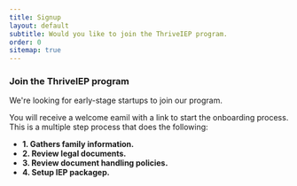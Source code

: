 ```yaml
---
title: Signup
layout: default
subtitle: Would you like to join the ThriveIEP program.
order: 0
sitemap: true
---
```


<div class="row">
  <div class="col-7">
    <h3>
      Join the ThriveIEP program
    </h3>
    <p>
      We're looking for early-stage startups to join our program.
    </p>
    <p>
      You will receive a welcome eamil with a link to start 
      the onboarding process. This is a multiple step process
      that does the following:
      <ul>
        <li>
          <strong>1. Gathers family information.</strong>
        </li>
        <li>
          <strong>2. Review legal documents.</strong>
        </li>
        <li>
          <strong>3. Review document handling policies.</strong>
        </li>
        <li>
          <strong>4. Setup IEP packagep.</strong>
        </li>
      </ul>
    </p>
  </div>
  <div class="col-5">
    <script charset="utf-8" type="text/javascript" src="//js.hsforms.net/forms/embed/v2.js"></script>
    <script>
      hbspt.forms.create({
        portalId: "47888404",
        formId: "4f3673a9-8149-46f7-8df4-1e434d08ac0f"
      });
    </script>
  </div>
</div>
